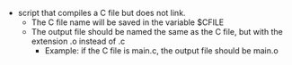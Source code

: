 -  script that compiles a C file but does not link.
	- The C file name will be saved in the variable $CFILE
	- The output file should be named the same as the C file, but with the extension .o instead of .c
		- Example: if the C file is main.c, the output file should be main.o
